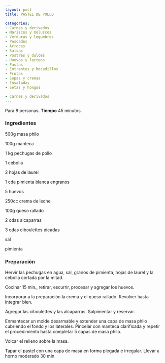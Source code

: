```yaml
---
layout: post
title: PASTEL DE POLLO

categories:
- Carnes y derivados
- Mariscos y moluscos
- Verduras y legumbres
- Pescados
- Arroces
- Salsas
- Postres y dulces
- Huevos y lacteos
- Pastas
- Entrantes y bocadillos
- Frutas
- Sopas y cremas
- Ensaladas
- Setas y hongos

- Carnes y derivados
---
```

Para 8 personas.
<b>Tiempo</b> 45 minutos.

<h3>Ingredientes</h3>

500g masa philo

100g manteca

1 kg pechugas de pollo

1 cebolla

2 hojas de laurel

1 cda pimienta blanca engranos

5 huevos

250cc crema de leche

100g queso rallado

2 cdas alcaparras

3 cdas ciboulettes picadas

sal

pimienta

<h3>Preparación</h3>

Hervir las pechugas en agua, sal, granos de pimienta, hojas de laurel y la cebolla cortada por la mitad.

Cocinar 15 min., retirar, escurrir, procesar y agregar los huevos.

Incorporar a la preparación la crema y el queso rallado. Revolver hasta integrar bien.

Agregar las ciboulettes y las alcaparras. Salpimentar y reservar.

Enmantecar un molde desarmable y extender una capa de masa philo cubriendo el fondo y los laterales. Pincelar con manteca clarificada y repetir el procedimiento hasta completar 5 capas de masa philo.

Volcar el relleno sobre la masa.

Tapar el pastel con una capa de masa en forma plegada e irregular. Llevar a horno moderado 30 min.

